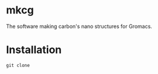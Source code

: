 # mkcg
The software making carbon's nano structures for Gromacs.

# Installation
```
git clone 
```
